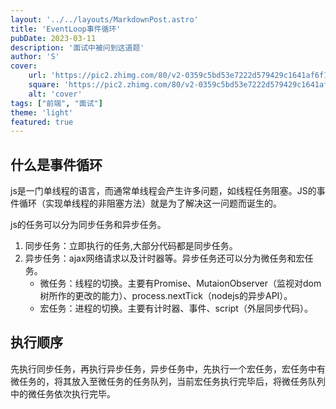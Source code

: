 ```yaml
---
layout: '../../layouts/MarkdownPost.astro'
title: 'EventLoop事件循环'
pubDate: 2023-03-11
description: '面试中被问到这道题'
author: 'S'
cover:
    url: 'https://pic2.zhimg.com/80/v2-0359c5bd53e7222d579429c1641af6f1_720w.webp'
    square: 'https://pic2.zhimg.com/80/v2-0359c5bd53e7222d579429c1641af6f1_720w.webp'
    alt: 'cover'
tags: ["前端", "面试"]
theme: 'light'
featured: true
---
```


## 什么是事件循环

js是一门单线程的语言，而通常单线程会产生许多问题，如线程任务阻塞。JS的事件循环（实现单线程的非阻塞方法）就是为了解决这一问题而诞生的。

js的任务可以分为同步任务和异步任务。
1. 同步任务：立即执行的任务,大部分代码都是同步任务。
2. 异步任务：ajax网络请求以及计时器等。异步任务还可以分为微任务和宏任务。
    - 微任务：线程的切换。主要有Promise、MutaionObserver（监视对dom树所作的更改的能力）、process.nextTick（nodejs的异步API）。
    - 宏任务：进程的切换。主要有计时器、事件、script（外层同步代码）。

## 执行顺序

先执行同步任务，再执行异步任务，异步任务中，先执行一个宏任务，宏任务中有微任务的，将其放入至微任务的任务队列，当前宏任务执行完毕后，将微任务队列中的微任务依次执行完毕。

